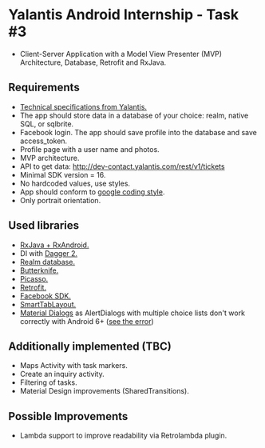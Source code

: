 # Yalantis Android Internship - Task #3
* Client-Server Application with a Model View Presenter (MVP) Architecture, Database, Retrofit and RxJava.

## Requirements
* [Technical specifications from Yalantis.](materials/YalantisAndroidInternship.Task3.pdf)
* The app should store data in a database of your choice: realm, native SQL, or sqlbrite.
* Facebook login. The app should save profile into the database and save access_token. 
* Profile page with a user name and photos.
* MVP architecture.
* API to get data: http://dev-contact.yalantis.com/rest/v1/tickets	
* Minimal SDK version = 16.
* No hardcoded values, use styles.
* App should conform to [google coding style](https://source.android.com/source/code-style.html).
* Only portrait orientation.

## Used libraries
* [RxJava + RxAndroid.](https://github.com/ReactiveX/RxAndroid)
* DI with [Dagger 2.](https://github.com/google/dagger)
* [Realm database.](https://github.com/realm/realm-java)
* [Butterknife.](https://github.com/JakeWharton/butterknife)
* [Picasso.](https://github.com/square/picasso)
* [Retrofit.](https://github.com/square/retrofit)
* [Facebook SDK.](https://developers.facebook.com/docs/android/getting-started)
* [SmartTabLayout.](https://github.com/ogaclejapan/SmartTabLayout)
* [Material Dialogs](https://github.com/afollestad/material-dialogs) as AlertDialogs with multiple choice lists don't work correctly with Android 6+ ([see the error](https://code.google.com/p/android/issues/detail?can=2&start=0&num=100&q=&colspec=ID%20Status%20Priority%20Owner%20Summary%20Stars%20Reporter%20Opened&groupby=&sort=&id=208886))

## Additionally implemented (TBC)
* Maps Activity with task markers.
* Create an inquiry activity.
* Filtering of tasks.
* Material Design improvements (SharedTransitions).

## Possible Improvements
* Lambda support to improve readability via Retrolambda plugin.